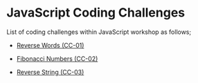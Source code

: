# JavaScript Coding Challenges

List of coding challenges within JavaScript workshop as follows;

- [Reverse Words (CC-01)](./CC-01/README.md)

- [Fibonacci Numbers (CC-02)](./CC-02/README.pdf)

- [Reverse String (CC-03)](./CC-03/README.pdf)